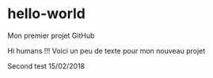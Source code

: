# hello-world
Mon premier projet GitHub

Hi humans !!!
Voici un peu de texte pour mon nouveau projet

Second test 15/02/2018
